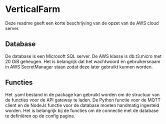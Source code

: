 # VerticalFarm
Deze readme geeft een korte beschrijving van de opzet van de AWS cloud server.

## Database
De database is een Microsoft SQL server. De AWS klasse is db.t3.micro met 20 GiB geheugen.
Het is belangrijk dat het wachtwoord en gebruikersnaam in AWS SecretManager staan zodat deze later gebruikt kunnen worden.

## Functies
Het .yaml bestand in de package kan gebruikt worden om de structuur van de functies voor de API gateway te laden.
De Python functie voor de MQTT client en de NodeJs functie voor de database moeten handmatig ingesteld worden.
Het is belangrijk bij de functies om de connectie met de database te definiëren op de config pagina.
